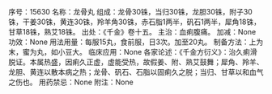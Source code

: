 序号：15630
名称：龙骨丸
组成：龙骨30铢，当归30铢，龙胆30铢，附子30铢，干姜30铢，黄连30铢，羚羊角30铢，赤石脂1两半，矾石1两半，犀角18铢，甘草18铢，熟艾18铢。
出处：《千金》卷十五。
主治：血痢腹痛。
加减：None
功效：None
用法用量：每服15丸，食前服，日3次。加至20丸。
制备方法：上为末，蜜为丸，如小豆大。
临床应用：None
各家论述：《千金方衍义》：治久痢滑脱证。本属热盛，因痢久正虚，虚能受热，故假姜、附、熟艾鼓舞；犀角、羚羊、龙胆、黄连以散本病之热；龙骨、矾石、石脂以固痢久之脱；当归、甘草以和血气之伤也。
用药禁忌：None
附注：None
